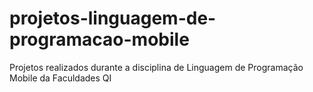 # projetos-linguagem-de-programacao-mobile
 Projetos realizados durante a disciplina de Linguagem de Programação Mobile da Faculdades QI
